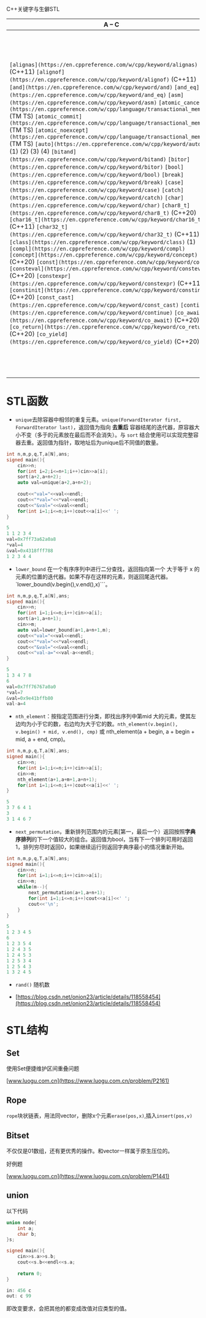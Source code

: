 C++关键字与生僻STL

|A – C|D – P|R – Z||
|-|-|-|-|
|`[alignas](https://en.cppreference.com/w/cpp/keyword/alignas)` (C++11) `[alignof](https://en.cppreference.com/w/cpp/keyword/alignof)` (C++11) `[and](https://en.cppreference.com/w/cpp/keyword/and)` `[and_eq](https://en.cppreference.com/w/cpp/keyword/and_eq)` `[asm](https://en.cppreference.com/w/cpp/keyword/asm)` `[atomic_cancel](https://en.cppreference.com/w/cpp/language/transactional_memory)` (TM TS) `[atomic_commit](https://en.cppreference.com/w/cpp/language/transactional_memory)` (TM TS) `[atomic_noexcept](https://en.cppreference.com/w/cpp/language/transactional_memory)` (TM TS) `[auto](https://en.cppreference.com/w/cpp/keyword/auto)` (1) (2) (3) (4) `[bitand](https://en.cppreference.com/w/cpp/keyword/bitand)` `[bitor](https://en.cppreference.com/w/cpp/keyword/bitor)` `[bool](https://en.cppreference.com/w/cpp/keyword/bool)` `[break](https://en.cppreference.com/w/cpp/keyword/break)` `[case](https://en.cppreference.com/w/cpp/keyword/case)` `[catch](https://en.cppreference.com/w/cpp/keyword/catch)` `[char](https://en.cppreference.com/w/cpp/keyword/char)` `[char8_t](https://en.cppreference.com/w/cpp/keyword/char8_t)` (C++20) `[char16_t](https://en.cppreference.com/w/cpp/keyword/char16_t)` (C++11) `[char32_t](https://en.cppreference.com/w/cpp/keyword/char32_t)` (C++11) `[class](https://en.cppreference.com/w/cpp/keyword/class)` (1) `[compl](https://en.cppreference.com/w/cpp/keyword/compl)` `[concept](https://en.cppreference.com/w/cpp/keyword/concept)` (C++20) `[const](https://en.cppreference.com/w/cpp/keyword/const)` `[consteval](https://en.cppreference.com/w/cpp/keyword/consteval)` (C++20) `[constexpr](https://en.cppreference.com/w/cpp/keyword/constexpr)` (C++11) `[constinit](https://en.cppreference.com/w/cpp/keyword/constinit)` (C++20) `[const_cast](https://en.cppreference.com/w/cpp/keyword/const_cast)` `[continue](https://en.cppreference.com/w/cpp/keyword/continue)` `[co_await](https://en.cppreference.com/w/cpp/keyword/co_await)` (C++20) `[co_return](https://en.cppreference.com/w/cpp/keyword/co_return)` (C++20) `[co_yield](https://en.cppreference.com/w/cpp/keyword/co_yield)` (C++20)|`[decltype](https://en.cppreference.com/w/cpp/keyword/decltype)` (C++11) `[default](https://en.cppreference.com/w/cpp/keyword/default)` (1) `[delete](https://en.cppreference.com/w/cpp/keyword/delete)` (1) `[do](https://en.cppreference.com/w/cpp/keyword/do)` `[double](https://en.cppreference.com/w/cpp/keyword/double)` `[dynamic_cast](https://en.cppreference.com/w/cpp/keyword/dynamic_cast)` `[else](https://en.cppreference.com/w/cpp/keyword/else)` `[enum](https://en.cppreference.com/w/cpp/keyword/enum)` (1) `[explicit](https://en.cppreference.com/w/cpp/keyword/explicit)` `[export](https://en.cppreference.com/w/cpp/keyword/export)` (1) (3) `[extern](https://en.cppreference.com/w/cpp/keyword/extern)` (1) `[false](https://en.cppreference.com/w/cpp/keyword/false)` `[float](https://en.cppreference.com/w/cpp/keyword/float)` `[for](https://en.cppreference.com/w/cpp/keyword/for)` (1) `[friend](https://en.cppreference.com/w/cpp/keyword/friend)` `[goto](https://en.cppreference.com/w/cpp/keyword/goto)` `[if](https://en.cppreference.com/w/cpp/keyword/if)` (2) (4) `[inline](https://en.cppreference.com/w/cpp/keyword/inline)` (1) `[int](https://en.cppreference.com/w/cpp/keyword/int)` `[long](https://en.cppreference.com/w/cpp/keyword/long)` `[mutable](https://en.cppreference.com/w/cpp/keyword/mutable)` (1) `[namespace](https://en.cppreference.com/w/cpp/keyword/namespace)` `[new](https://en.cppreference.com/w/cpp/keyword/new)` `[noexcept](https://en.cppreference.com/w/cpp/keyword/noexcept)` (C++11) `[not](https://en.cppreference.com/w/cpp/keyword/not)` `[not_eq](https://en.cppreference.com/w/cpp/keyword/not_eq)` `[nullptr](https://en.cppreference.com/w/cpp/keyword/nullptr)` (C++11) `[operator](https://en.cppreference.com/w/cpp/keyword/operator)` (4) `[or](https://en.cppreference.com/w/cpp/keyword/or)` `[or_eq](https://en.cppreference.com/w/cpp/keyword/or_eq)` `[private](https://en.cppreference.com/w/cpp/keyword/private)` (3) `[protected](https://en.cppreference.com/w/cpp/keyword/protected)` `[public](https://en.cppreference.com/w/cpp/keyword/public)`|`[reflexpr](https://en.cppreference.com/w/cpp/keyword/reflexpr)` (reflection TS) `[register](https://en.cppreference.com/w/cpp/keyword/register)` (2) `[reinterpret_cast](https://en.cppreference.com/w/cpp/keyword/reinterpret_cast)` `[requires](https://en.cppreference.com/w/cpp/keyword/requires)` (C++20) `[return](https://en.cppreference.com/w/cpp/keyword/return)` `[short](https://en.cppreference.com/w/cpp/keyword/short)` `[signed](https://en.cppreference.com/w/cpp/keyword/signed)` `[sizeof](https://en.cppreference.com/w/cpp/keyword/sizeof)` (1) `[static](https://en.cppreference.com/w/cpp/keyword/static)` `[static_assert](https://en.cppreference.com/w/cpp/keyword/static_assert)` (C++11) `[static_cast](https://en.cppreference.com/w/cpp/keyword/static_cast)` `[struct](https://en.cppreference.com/w/cpp/keyword/struct)` (1) `[switch](https://en.cppreference.com/w/cpp/keyword/switch)` `[synchronized](https://en.cppreference.com/w/cpp/language/transactional_memory)` (TM TS) `[template](https://en.cppreference.com/w/cpp/keyword/template)` `[this](https://en.cppreference.com/w/cpp/keyword/this)` (4) `[thread_local](https://en.cppreference.com/w/cpp/keyword/thread_local)` (C++11) `[throw](https://en.cppreference.com/w/cpp/keyword/throw)` `[true](https://en.cppreference.com/w/cpp/keyword/true)` `[try](https://en.cppreference.com/w/cpp/keyword/try)` `[typedef](https://en.cppreference.com/w/cpp/keyword/typedef)` `[typeid](https://en.cppreference.com/w/cpp/keyword/typeid)` `[typename](https://en.cppreference.com/w/cpp/keyword/typename)` `[union](https://en.cppreference.com/w/cpp/keyword/union)` `[unsigned](https://en.cppreference.com/w/cpp/keyword/unsigned)` `[using](https://en.cppreference.com/w/cpp/keyword/using)` (1) `[virtual](https://en.cppreference.com/w/cpp/keyword/virtual)` `[void](https://en.cppreference.com/w/cpp/keyword/void)` `[volatile](https://en.cppreference.com/w/cpp/keyword/volatile)` `[wchar_t](https://en.cppreference.com/w/cpp/keyword/wchar_t)` `[while](https://en.cppreference.com/w/cpp/keyword/while)` `[xor](https://en.cppreference.com/w/cpp/keyword/xor)` `[xor_eq](https://en.cppreference.com/w/cpp/keyword/xor_eq)`||

# STL函数

- `unique`去除容器中相邻的重复元素。`unique(ForwardIterator first, ForwardIterator last)`，返回值为指向 **去重后** 容器结尾的迭代器，原容器大小不变（多于的元素放在最后而不会消失）。与 `sort` 结合使用可以实现完整容器去重。返回值为指针，取地址后为unique后不同值的数量。





```C++
int n,m,p,q,T,a[N],ans;
signed main(){
	cin>>n;
	for(int i=2;i<=n+1;i++)cin>>a[i];
	sort(a+2,a+n+2);
	auto val=unique(a+2,a+n+2);
	
	cout<<"val="<<val<<endl;
	cout<<"*val="<<*val<<endl;
	cout<<"&val="<<&val<<endl;
	for(int i=1;i<=n;i++)cout<<a[i]<<' ';
}
```



```C++
5
1 1 2 3 4
val=0x7ff73a62a0a8
*val=4
&val=0x4318fff788
1 2 3 4 4
```

- `lower_bound` 在一个有序序列中进行二分查找，返回指向第一个 大于等于 x 的元素的位置的迭代器。如果不存在这样的元素，则返回尾迭代器。`lower_bound(v.begin(),v.end(),x)```。





```C++
int n,m,p,q,T,a[N],ans;
signed main(){
	cin>>n;
	for(int i=1;i<=n;i++)cin>>a[i];
	sort(a+1,a+n+1);
	cin>>m;
	auto val=lower_bound(a+1,a+n+1,m);
	cout<<"val="<<val<<endl;
	cout<<"*val="<<*val<<endl;
	cout<<"&val="<<&val<<endl;
    cout<<"val-a="<<val-a<<endl;
}
```



```C++
5
1 3 4 7 8
6
val=0x7ff76767a0a0
*val=7
&val=0x9e41bffb80
val-a=4
```

- `nth_element`：按指定范围进行分类，即找出序列中第mid 大的元素，使其左边均为小于它的数，右边均为大于它的数。`nth_element(v.begin(), v.begin() + mid, v.end(), cmp)` 或 nth_element(a + begin, a + begin + mid, a + end, cmp)。





```C++
int n,m,p,q,T,a[N],ans;
signed main(){
	cin>>n;
	for(int i=1;i<=n;i++)cin>>a[i];
	cin>>m;
	nth_element(a+1,a+m+1,a+n+1);
	for(int i=1;i<=n;i++)cout<<a[i]<<' ';
}

```



```C++
5
3 7 6 4 1
3
3 1 4 6 7
```

- `next_permutation`，重新排列范围内的元素[第一，最后一个）返回按照**字典序排列**的下一个值较大的组合。返回值为bool，当有下一个排列可用时返回1，排列穷尽时返回0，如果继续运行则返回字典序最小的情况重新开始。





```C++
int n,m,p,q,T,a[N],ans;
signed main(){
	cin>>n;
	for(int i=1;i<=n;i++)cin>>a[i];
	cin>>m;
	while(m--){
		next_permutation(a+1,a+n+1);
		for(int i=1;i<=n;i++)cout<<a[i]<<' ';
		cout<<'\n';
	}
}
```



```C++
5
1 2 3 4 5
6
1 2 3 5 4
1 2 4 3 5
1 2 4 5 3
1 2 5 3 4
1 2 5 4 3
1 3 2 4 5
```

- `rand()` 随机数

- [https://blog.csdn.net/onion23/article/details/118558454](https://blog.csdn.net/onion23/article/details/118558454)

# STL结构

## Set

使用Set便捷维护区间重叠问题

[www.luogu.com.cn](https://www.luogu.com.cn/problem/P2161)

## Rope

`rope`块状链表，用法同vector，删除x个元素`erase(pos,x)`,插入`insert(pos,v)`

## Bitset

不仅仅是01数组，还有更优秀的操作。和vector<bool>一样属于原生压位的。

好例题

[www.luogu.com.cn](https://www.luogu.com.cn/problem/P1441)


## union

以下代码

```C++
union node{
	int a;
	char b;
}s;

signed main(){
	cin>>s.a>>s.b;
	cout<<s.b<<endl<<s.a;
	
	return 0;
}

```

```C++
in: 456 c
out: c 99
```

即改变要求，会把其他的都变成改值对应类型的值。



